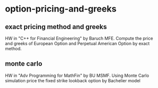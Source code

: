 # option-pricing-and-greeks

## exact pricing method and greeks
HW in "C++ for Financial Engineering" by Baruch MFE. Compute the price and greeks of European Option and Perpetual American Option by exact method.

## monte carlo
HW in "Adv Programming for MathFin" by BU MSMF. Using Monte Carlo simulation price the fixed strike lookback option by Bachelier model
